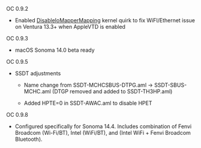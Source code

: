 OC 0.9.2 

- Enabled [DisableIoMapperMapping](https://github.com/acidanthera/OpenCorePkg/pull/440) kernel quirk to fix WiFI/Ethernet issue on Ventura 13.3+ when AppleVTD is enabled

OC 0.9.3 

- macOS Sonoma 14.0 beta ready

OC 0.9.5 

- SSDT adjustments

  - Name change from SSDT-MCHCSBUS-DTPG.aml ->  SSDT-SBUS-MCHC.aml (DTGP removed and added to SSDT-TH3HP.aml)

  - Added HPTE=0 in SSDT-AWAC.aml to disable HPET

OC 0.9.8 

- Configured specifically for Sonoma 14.4. Includes combination of Fenvi Broadcom (Wi-Fi/BT), Intel (WiFi/BT), and (Intel WiFi + Fenvi Broadcom Bluetooth).  
